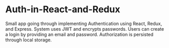# Auth-in-React-and-Redux

Small app going through implementing Authentication using React, Redux, and Express. System uses JWT and encrypts passwords. Users can create a login by providing an email and password. Authorization is persisted through local storage.
